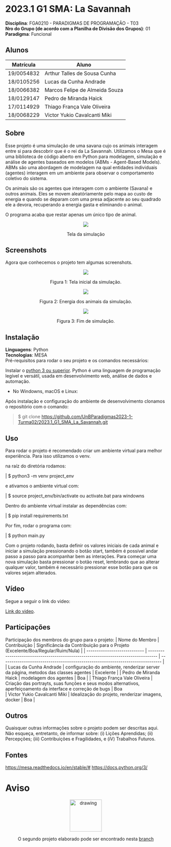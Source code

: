 # 2023.1 G1 SMA: La Savannah

**Disciplina**: FGA0210 - PARADIGMAS DE PROGRAMAÇÃO - T03 <br>
**Nro do Grupo (de acordo com a Planilha de Divisão dos Grupos)**: 01<br>
**Paradigma**: Funcional<br>

## Alunos
| Matrícula  | Aluno                          |
| ---------- | ------------------------------ |
| 19/0054832 | Arthur Talles de Sousa Cunha   |
| 18/0105256 | Lucas da Cunha Andrade         |
| 18/0066382 | Marcos Felipe de Almeida Souza |
| 18/0129147 | Pedro de Miranda Haick         |
| 17/0114929 | Thiago França Vale Oliveira    |
| 18/0068229 | Victor Yukio Cavalcanti Miki   |

## Sobre 
Esse projeto é uma simulação de uma savana cujo os animais interagem entre si para descobrir que é o rei da La Savannah. Utilizamos o Mesa que é uma biblioteca de código aberto em Python para modelagem, simulação e análise de agentes baseados em modelos (ABMs - Agent-Based Models). ABMs são uma abordagem de modelagem na qual entidades individuais (agentes) interagem em um ambiente para observar o comportamento coletivo do sistema.

Os animais são os agentes que interagem com o ambiente (Savana) e outros animais. Eles se movem aleatóriamente pelo mapa ao custo de energia e quando se deparam com uma presa adjacente ao seu quadrado ele a devora, recuperando a energia gasta e eliminando o animal.

O programa acaba que restar apenas um único tipo de animal.

<center>

![](./imagens/Capa.png)

Tela da simulação
</center>

## Screenshots

Agora que conhecemos o projeto tem algumas screenshots.

<center>

![](./imagens/definir_savana.png)

Figura 1: Tela inicial da simulação.

![](./imagens/energia_animais.png)

Figura 2: Energia dos animais da simulação.

![](./imagens/final_simulacao.png)

Figura 3: Fim de simulação.
</center>

## Instalação 
**Linguagens**: Python<br>
**Tecnologias**: MESA<br>
Pré-requisitos para rodar o seu projeto e os comandos necessários:

Instalar o [python 3 ou superior](https://www.python.org/downloads/). Python é uma linguagem de programação legível e versátil, usada em desenvolvimento web, análise de dados e automação.

* No Windowns, macOS e Linux:

Após instalação e configuração do ambiente de desenvolvimento clonamos o reposítório com o comando:

> $ git clone https://github.com/UnBParadigmas2023-1-Turma02/2023.1_G1_SMA_La_Savannah.git

## Uso 

Para rodar o projeto é recomendado criar um ambiente virtual para melhor experiência. Para isso utilizamos o venv.

na raíz do diretória rodamos:

| $ python3 -m venv project_env

e ativamos o ambiente virtual com:

| $ source project_env/bin/activate ou activate.bat para windowns

Dentro do ambiente virtual instalar as dependências com:

| $ pip install requirements.txt

Por fim, rodar o programa com:

| $ python main.py

Com o projeto rodando, basta definir os valores iniciais de cada animal e iniciar a simulação pressionando o botão start, também é possível andar passo a passo para acompanhar bem as interações. Para começar uma nova simulação basta pressionar o botão reset, lembrando que ao alterar qualquer valor, também é necessário pressionar esse botão para que os valores sejam alterados. 
## Vídeo
Segue a seguir o link do video:

[Link do video]().

## Participações
Participação dos membros do grupo para o projeto:
| Nome do Membro               | Contribuição                                                                       | Significância da Contribuição para o Projeto (Excelente/Boa/Regular/Ruim/Nula) |
| ---------------------------- | ---------------------------------------------------------------------------------- | ------------------------------------------------------------------------------ |
| Lucas da Cunha Andrade       | configuração do ambiente, renderizar server da página, metodos das classes agentes | Excelente                                                                      |
| Pedro de Miranda Haick       | modelagem dos agentes                                                              | Boa                                                                            |
| Thiago França Vale Oliveira  | Criação das portrayts, suas funções e seus modos alternativos, aperfeiçoamento da interface e correção de bugs                                 | Boa                     
| Victor Yukio Cavalcanti Miki | Idealização do projeto, renderizar imagens, docker                                 | Boa                                                                            |

## Outros 
Quaisquer outras informações sobre o projeto podem ser descritas aqui. Não esqueça, entretanto, de informar sobre:
(i) Lições Aprendidas;
(ii) Percepções;
(iii) Contribuições e Fragilidades, e
(iV) Trabalhos Futuros.

## Fontes
https://mesa.readthedocs.io/en/stable/#
https://docs.python.org/3/


# Aviso  
<center>
<img src="imagens/atencao.gif" alt="drawing" width="100"/> 
<center/>

O segundo projeto elaborado pode ser encontrado nesta [branch](https://github.com/UnBParadigmas2023-1-Turma02/2023.1_G1_SMA_La_Savannah/tree/projeto_monster_escape)

